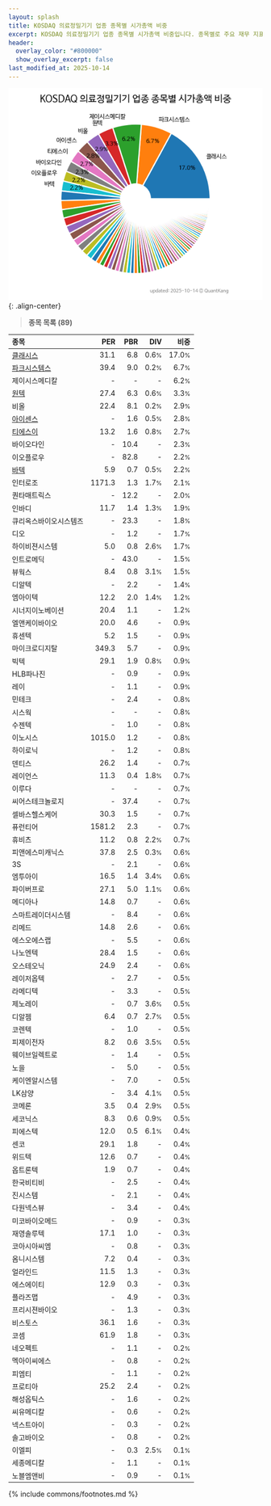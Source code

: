 ```yaml
---
layout: splash
title: KOSDAQ 의료정밀기기 업종 종목별 시가총액 비중
excerpt: KOSDAQ 의료정밀기기 업종 종목별 시가총액 비중입니다. 종목별로 주요 재무 지표를 함께 표시합니다.
header:
  overlay_color: "#800000"
  show_overlay_excerpt: false
last_modified_at: 2025-10-14
---
```



![KOSDAQ 의료정밀기기 업종 종목별 시가총액 비중](/stats/sector/images/kosdaq_업종_의료정밀기기_종목.png){: .align-center}


> **종목 목록 (89)**<a id="list"></a>

| **종목** | **PER** | **PBR** | **DIV** | **비중** |
| :------- | ------: | ------: | ------: | -------: |
| [클래시스](/214150/) | 31.1 | 6.8 | 0.6<small>%</small> | 17.0<small>%</small> |
| [파크시스템스](/140860/) | 39.4 | 9.0 | 0.2<small>%</small> | 6.7<small>%</small> |
| 제이시스메디칼 | - | - | - | 6.2<small>%</small> |
| [원텍](/336570/) | 27.4 | 6.3 | 0.6<small>%</small> | 3.3<small>%</small> |
| 비올 | 22.4 | 8.1 | 0.2<small>%</small> | 2.9<small>%</small> |
| [아이센스](/099190/) | - | 1.6 | 0.5<small>%</small> | 2.8<small>%</small> |
| [티에스이](/131290/) | 13.2 | 1.6 | 0.8<small>%</small> | 2.7<small>%</small> |
| 바이오다인 | - | 10.4 | - | 2.3<small>%</small> |
| 이오플로우 | - | 82.8 | - | 2.2<small>%</small> |
| [바텍](/043150/) | 5.9 | 0.7 | 0.5<small>%</small> | 2.2<small>%</small> |
| 인터로조 | 1171.3 | 1.3 | 1.7<small>%</small> | 2.1<small>%</small> |
| 퀀타매트릭스 | - | 12.2 | - | 2.0<small>%</small> |
| 인바디 | 11.7 | 1.4 | 1.3<small>%</small> | 1.9<small>%</small> |
| 큐리옥스바이오시스템즈 | - | 23.3 | - | 1.8<small>%</small> |
| 디오 | - | 1.2 | - | 1.7<small>%</small> |
| 하이비젼시스템 | 5.0 | 0.8 | 2.6<small>%</small> | 1.7<small>%</small> |
| 인트로메딕 | - | 43.0 | - | 1.5<small>%</small> |
| 뷰웍스 | 8.4 | 0.8 | 3.1<small>%</small> | 1.5<small>%</small> |
| 디알텍 | - | 2.2 | - | 1.4<small>%</small> |
| 엠아이텍 | 12.2 | 2.0 | 1.4<small>%</small> | 1.2<small>%</small> |
| 시너지이노베이션 | 20.4 | 1.1 | - | 1.2<small>%</small> |
| 엘앤케이바이오 | 20.0 | 4.6 | - | 0.9<small>%</small> |
| 휴센텍 | 5.2 | 1.5 | - | 0.9<small>%</small> |
| 마이크로디지탈 | 349.3 | 5.7 | - | 0.9<small>%</small> |
| 빅텍 | 29.1 | 1.9 | 0.8<small>%</small> | 0.9<small>%</small> |
| HLB파나진 | - | 0.9 | - | 0.9<small>%</small> |
| 레이 | - | 1.1 | - | 0.9<small>%</small> |
| 민테크 | - | 2.4 | - | 0.8<small>%</small> |
| 시스웍 | - | - | - | 0.8<small>%</small> |
| 수젠텍 | - | 1.0 | - | 0.8<small>%</small> |
| 이노시스 | 1015.0 | 1.2 | - | 0.8<small>%</small> |
| 하이로닉 | - | 1.2 | - | 0.8<small>%</small> |
| 덴티스 | 26.2 | 1.4 | - | 0.7<small>%</small> |
| 레이언스 | 11.3 | 0.4 | 1.8<small>%</small> | 0.7<small>%</small> |
| 이루다 | - | - | - | 0.7<small>%</small> |
| 씨어스테크놀로지 | - | 37.4 | - | 0.7<small>%</small> |
| 셀바스헬스케어 | 30.3 | 1.5 | - | 0.7<small>%</small> |
| 퓨런티어 | 1581.2 | 2.3 | - | 0.7<small>%</small> |
| 휴비츠 | 11.2 | 0.8 | 2.2<small>%</small> | 0.7<small>%</small> |
| 피앤에스미캐닉스 | 37.8 | 2.5 | 0.3<small>%</small> | 0.6<small>%</small> |
| 3S | - | 2.1 | - | 0.6<small>%</small> |
| 엠투아이 | 16.5 | 1.4 | 3.4<small>%</small> | 0.6<small>%</small> |
| 파이버프로 | 27.1 | 5.0 | 1.1<small>%</small> | 0.6<small>%</small> |
| 메디아나 | 14.8 | 0.7 | - | 0.6<small>%</small> |
| 스마트레이더시스템 | - | 8.4 | - | 0.6<small>%</small> |
| 리메드 | 14.8 | 2.6 | - | 0.6<small>%</small> |
| 에스오에스랩 | - | 5.5 | - | 0.6<small>%</small> |
| 나노엔텍 | 28.4 | 1.5 | - | 0.6<small>%</small> |
| 오스테오닉 | 24.9 | 2.4 | - | 0.6<small>%</small> |
| 레이저옵텍 | - | 2.7 | - | 0.5<small>%</small> |
| 라메디텍 | - | 3.3 | - | 0.5<small>%</small> |
| 제노레이 | - | 0.7 | 3.6<small>%</small> | 0.5<small>%</small> |
| 디알젬 | 6.4 | 0.7 | 2.7<small>%</small> | 0.5<small>%</small> |
| 코렌텍 | - | 1.0 | - | 0.5<small>%</small> |
| 피제이전자 | 8.2 | 0.6 | 3.5<small>%</small> | 0.5<small>%</small> |
| 웨이브일렉트로 | - | 1.4 | - | 0.5<small>%</small> |
| 노을 | - | 5.0 | - | 0.5<small>%</small> |
| 케이엔알시스템 | - | 7.0 | - | 0.5<small>%</small> |
| LK삼양 | - | 3.4 | 4.1<small>%</small> | 0.5<small>%</small> |
| 코메론 | 3.5 | 0.4 | 2.9<small>%</small> | 0.5<small>%</small> |
| 세코닉스 | 8.3 | 0.6 | 0.9<small>%</small> | 0.5<small>%</small> |
| 피에스텍 | 12.0 | 0.5 | 6.1<small>%</small> | 0.4<small>%</small> |
| 센코 | 29.1 | 1.8 | - | 0.4<small>%</small> |
| 위드텍 | 12.6 | 0.7 | - | 0.4<small>%</small> |
| 옵트론텍 | 1.9 | 0.7 | - | 0.4<small>%</small> |
| 한국비티비 | - | 2.5 | - | 0.4<small>%</small> |
| 진시스템 | - | 2.1 | - | 0.4<small>%</small> |
| 다원넥스뷰 | - | 3.4 | - | 0.4<small>%</small> |
| 미코바이오메드 | - | 0.9 | - | 0.3<small>%</small> |
| 재영솔루텍 | 17.1 | 1.0 | - | 0.3<small>%</small> |
| 코아시아씨엠 | - | 0.8 | - | 0.3<small>%</small> |
| 옴니시스템 | 7.2 | 0.4 | - | 0.3<small>%</small> |
| 얼라인드 | 11.5 | 1.3 | - | 0.3<small>%</small> |
| 에스에이티 | 12.9 | 0.3 | - | 0.3<small>%</small> |
| 플라즈맵 | - | 4.9 | - | 0.3<small>%</small> |
| 프리시젼바이오 | - | 1.3 | - | 0.3<small>%</small> |
| 비스토스 | 36.1 | 1.6 | - | 0.3<small>%</small> |
| 코셈 | 61.9 | 1.8 | - | 0.3<small>%</small> |
| 네오펙트 | - | 1.1 | - | 0.2<small>%</small> |
| 멕아이씨에스 | - | 0.8 | - | 0.2<small>%</small> |
| 피엠티 | - | 1.1 | - | 0.2<small>%</small> |
| 프로티아 | 25.2 | 2.4 | - | 0.2<small>%</small> |
| 해성옵틱스 | - | 1.6 | - | 0.2<small>%</small> |
| 씨유메디칼 | - | 0.6 | - | 0.2<small>%</small> |
| 넥스트아이 | - | 0.3 | - | 0.2<small>%</small> |
| 솔고바이오 | - | 0.8 | - | 0.2<small>%</small> |
| 이엘피 | - | 0.3 | 2.5<small>%</small> | 0.1<small>%</small> |
| 세종메디칼 | - | 1.1 | - | 0.1<small>%</small> |
| 노블엠앤비 | - | 0.9 | - | 0.1<small>%</small> |

{% include commons/footnotes.md %}